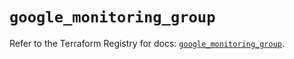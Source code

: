 # `google_monitoring_group`

Refer to the Terraform Registry for docs: [`google_monitoring_group`](https://registry.terraform.io/providers/hashicorp/google/6.49.1/docs/resources/monitoring_group).
